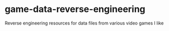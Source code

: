 # game-data-reverse-engineering
Reverse engineering resources for data files from various video games I like
